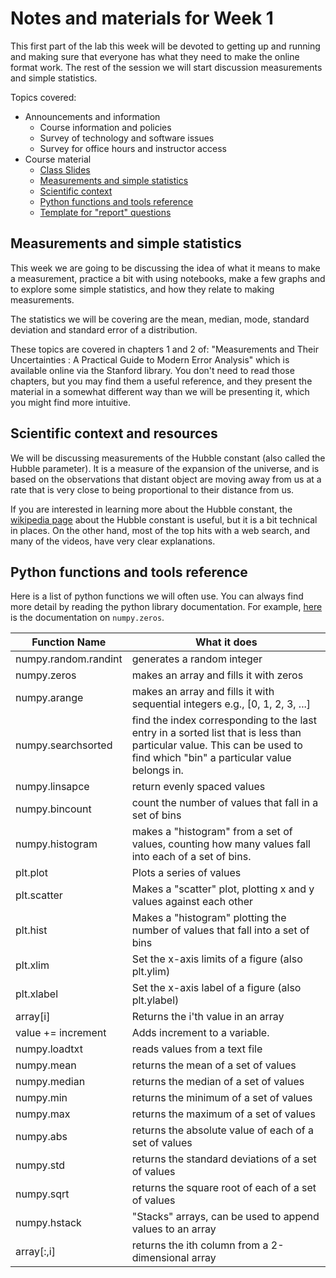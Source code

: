 # Notes and materials for Week 1

This first part of the lab this week will be devoted to getting up and running and making sure that everyone has what they need to make the online format work.
The rest of the session we will start discussion measurements and simple statistics.

Topics covered:

* Announcements and information
  * Course information and policies
  * Survey of technology and software issues
  * Survey for office hours and instructor access
* Course material
  * [Class Slides](https://docs.google.com/presentation/d/1oONrehiWppdOPcdKFqAiprrtvHAZW3NNBZTkdjiGZjY/edit?usp=drive_link)
  * [Measurements and simple statistics](Week1.html#measurements-and-simple-statistics)
  * [Scientific context](Week1.html#scientific-context-and-resources)
  * [Python functions and tools reference](Week1.html#python-functions-and-tools-reference)
  * [Template for "report" questions](https://docs.google.com/document/d/12bf_Ml4WiMCSPDr7cQ7rtkRrUO__Q4zMBR8YEJhw8mY/edit?usp=drive_link)


## Measurements and simple statistics

This week we are going to be discussing the idea of what it means to make a measurement, practice a bit with using notebooks, make a few graphs and to explore some simple statistics, and how they relate to making measurements.

The statistics we will be covering are the mean, median, mode, standard deviation and standard error of a distribution.

These topics are covered in chapters 1 and 2 of: "Measurements and Their Uncertainties : A Practical Guide to Modern Error Analysis" which is available online via the Stanford library.  You don't need to read those chapters, but you may find them a useful reference, and they present the material in a somewhat different way than we will be presenting it, which you might find more intuitive.


## Scientific context and resources

We will be discussing measurements of the Hubble constant (also called the Hubble parameter).  It is a measure of the expansion of the universe, and is based on the observations that distant object are moving away from us at a rate that is very close to being proportional to their distance from us.

If you are interested in learning more about the Hubble constant, the [wikipedia page](https://en.wikipedia.org/wiki/Hubble%27s_law) about the Hubble constant is useful, but it is a bit technical in places.  On the other hand, most of the top hits with a web search, and many of the videos, have very clear explanations.


## Python functions and tools reference

Here is a list of python functions we will often use. You can always find more detail by reading the python library documentation. For example, [here](https://numpy.org/doc/stable/reference/generated/numpy.zeros.html) is the documentation on `numpy.zeros`.

| Function Name            | What it does |
| - | - |
| numpy.random.randint  | generates a random integer |
| numpy.zeros           | makes an array and fills it with zeros |
| numpy.arange          | makes an array and fills it with sequential integers e.g., [0, 1, 2, 3, ...] |
| numpy.searchsorted    | find the index corresponding to the last entry in a sorted list that is less than particular value.  This can be used to find which "bin" a particular value belongs in. |
| numpy.linsapce        | return evenly spaced values |
| numpy.bincount        | count the number of values that fall in a set of bins |
| numpy.histogram       | makes a "histogram" from a set of values, counting how many values fall into each of a set of bins. |
| plt.plot              | Plots a series of values |
| plt.scatter           | Makes a "scatter" plot, plotting x and y values against each other |
| plt.hist              | Makes a "histogram" plotting the number of values that fall into a set of bins |
| plt.xlim              | Set the x-axis limits of a figure (also plt.ylim) |
| plt.xlabel            | Set the x-axis label of a figure (also plt.ylabel) |
| array[i]              | Returns the i'th value in an array |
| value += increment    | Adds increment to a variable.  |
| numpy.loadtxt  | reads values from a text file |
| numpy.mean     | returns the mean of a set of values |
| numpy.median   | returns the median of a set of values |
| numpy.min      | returns the minimum of a set of values |
| numpy.max      | returns the maximum of a set of values |
| numpy.abs      | returns the absolute value of each of a set of values |
| numpy.std      | returns the standard deviations of a set of values |
| numpy.sqrt     | returns the square root of each of a set of values |
| numpy.hstack   | "Stacks" arrays, can be used to append values to an array |
| array[:,i]     | returns the ith column from a 2-dimensional array |




<!--  LocalWords:  numpy.zeros numpy.arange numpy.searchsorted i'th
 -->
<!--  LocalWords:  numpy.linsapce numpy.bincount numpy.histogram ith
 -->
<!--  LocalWords:  plt.plot plt.scatter plt.hist plt.xlim plt.ylim
 -->
<!--  LocalWords:  plt.xlabel plt.ylabel numpy.loadtxt numpy.mean
 -->
<!--  LocalWords:  numpy.median numpy.min numpy.max numpy.abs
 -->
<!--  LocalWords:  numpy.std numpy.sqrt numpy.hstack
 -->
